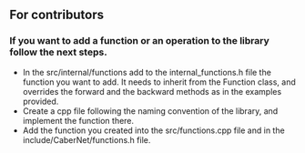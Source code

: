 ## For contributors
### If you want to add a function or an operation to the library follow the next steps.
* In the src/internal/functions add to the internal_functions.h file the function you want to add.
  It needs to inherit from the Function class, and overrides the forward and the backward methods as in the examples provided.
* Create a cpp file following the naming convention of the library, and implement the function there.
* Add the function you created into the src/functions.cpp file and in the include/CaberNet/functions.h file.
